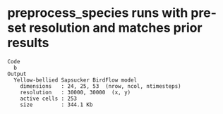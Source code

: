 # preprocess_species runs with pre-set resolution and matches prior results

    Code
      b
    Output
      Yellow-bellied Sapsucker BirdFlow model
        dimensions   : 24, 25, 53  (nrow, ncol, ntimesteps)
        resolution   : 30000, 30000  (x, y)
        active cells : 253
        size         : 344.1 Kb

